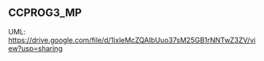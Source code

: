 ## CCPROG3_MP
UML: https://drive.google.com/file/d/1ixleMcZQAIbUuo37sM25GB1rNNTwZ3ZV/view?usp=sharing
